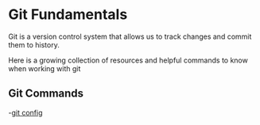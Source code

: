 # Git Fundamentals

Git is a version control system that allows us to track changes and commit them to history.

Here is a growing collection of resources and helpful commands to know when working with git

## Git Commands
-[git config](./commands/Config.md)
